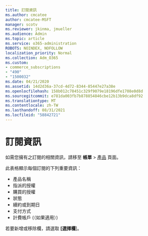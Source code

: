 ```yaml
---
title: 訂閱資訊
ms.author: cmcatee
author: cmcatee-MSFT
manager: scotv
ms.reviewer: jkinma, jmueller
ms.audience: Admin
ms.topic: article
ms.service: o365-administration
ROBOTS: NOINDEX, NOFOLLOW
localization_priority: Normal
ms.collection: Adm_O365
ms.custom:
- commerce_subscriptions
- "490"
- "1500032"
ms.date: 04/21/2020
ms.assetid: 14d2d36a-37cd-4d72-8344-85447e27a38e
ms.openlocfilehash: 158b012c78451c329f9079e18196dfe1708e0d8d
ms.sourcegitcommit: e781da003fb7b878854846cbe12b13b9dca8df92
ms.translationtype: MT
ms.contentlocale: zh-TW
ms.lasthandoff: 08/31/2021
ms.locfileid: "58842721"
---
```

# <a name="subscription-information"></a>訂閱資訊

如需您擁有之訂閱的相關資訊，請移至 **帳單** \> [產品](https://go.microsoft.com/fwlink/p/?linkid=842054) 頁面。
  
此表格顯示每個訂閱的下列重要資訊：
  
- 產品名稱
- 指派的授權
- 購買的授權
- 狀態
- 續約或到期日
- 支付方式
- 計費帳戶 (（如果適用）) 
 
若要新增或移除欄，請選取 **[選擇欄**]。